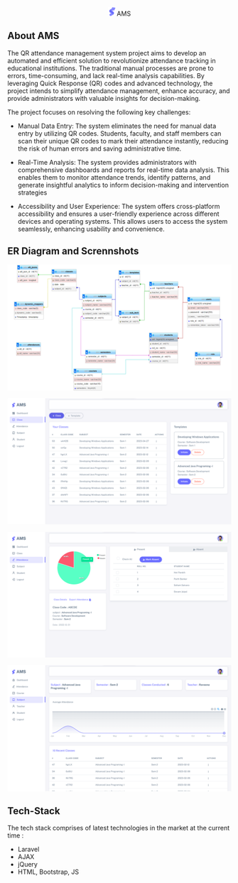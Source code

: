 <p align="center"><img src="public/assets/img/favicon/favicon.ico" width="20" alt="AMS Logo">AMS</p>

## About AMS

The QR attendance management system project aims to develop an automated and efficient solution to revolutionize attendance tracking in educational institutions. The traditional manual processes are prone to errors, time-consuming, and lack real-time analysis capabilities. By leveraging Quick Response (QR) codes and advanced technology, the project intends to simplify attendance management, enhance accuracy, and provide administrators with valuable insights for decision-making.

The project focuses on resolving the following key challenges:
- Manual Data Entry: The system eliminates the need for manual data entry by utilizing QR codes. Students, faculty, and staff members can scan their unique QR codes to mark their attendance instantly, reducing the risk of human errors and saving administrative time.

- Real-Time Analysis: The system provides administrators with comprehensive dashboards and reports for real-time data analysis. This enables them to monitor attendance trends, identify patterns, and generate insightful analytics to inform decision-making and intervention strategies

- Accessibility and User Experience: The system offers cross-platform accessibility and ensures a user-friendly experience across different devices and operating systems. This allows users to access the system seamlessly, enhancing usability and convenience.

## ER Diagram and Scrennshots 

![ER Diagram](public/assets/ER_diagram.png "ER Diagram")

![Teacher Class](public/assets/teacher_class.png "Teacher Class")

![Class Attendance](public/assets/teacher_class_attendance.png "Class Attendance Page")

![Subject Attendance](public/assets/subject_attendance.png "Subject Attendance Page")

## Tech-Stack

The tech stack comprises of latest technologies in the market at the current time : 

- Laravel
- AJAX 
- jQuery 
- HTML, Bootstrap, JS 
